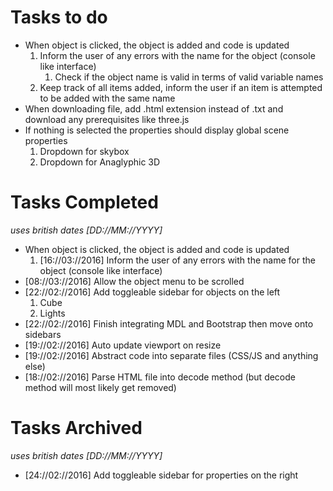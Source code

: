 # Tasks to do
<ul>
  <li>
    When object is clicked, the object is added and code is updated
    <ol>
      <li>
        Inform the user of any errors with the name for the object (console like interface)
        <ol>
          <li>Check if the object name is valid in terms of valid variable names</li>
        </ol>
      </li>
      <li>Keep track of all items added, inform the user if an item is attempted to be added with the same name</li>
    </ol>
  </li>
  <li>When downloading file, add .html extension instead of .txt and download any prerequisites like three.js</li>
  <li>
    If nothing is selected the properties should display global scene properties
    <ol>
      <li>Dropdown for skybox</li>
      <li>Dropdown for Anaglyphic 3D</li>
    </ol>
  </li>
</ul>


# Tasks Completed
<p><i>uses british dates [DD://MM://YYYY]</i></p>
<ul>
  <li>
    When object is clicked, the object is added and code is updated
    <ol>
      <li>
        [16://03://2016] Inform the user of any errors with the name for the object (console like interface)
      </li>
    </ol>
  </li>
  <li>[08://03://2016] Allow the object menu to be scrolled</li>
  <li>[22://02://2016] 
    Add toggleable sidebar for objects on the left
    <ol>
      <li>Cube</li>
      <li>Lights</li>
    </ol>
  </li>
  <li>[22://02://2016] Finish integrating MDL and Bootstrap then move onto sidebars</li>
  <li>[19://02://2016] Auto update viewport on resize</li>
  <li>[19://02://2016] Abstract code into separate files (CSS/JS and anything else)</li>
  <li>[18://02://2016] Parse HTML file into decode method (but decode method will most likely get removed)</li>
</ul>

# Tasks Archived
<p><i>uses british dates [DD://MM://YYYY]</i></p>
<ul>
  <li>[24://02://2016] Add toggleable sidebar for properties on the right</li>
</ul>

